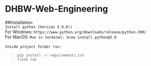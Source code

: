 # DHBW-Web-Engineering

##Installation: <br>
```Install python (Version 3.9.0!)```<br>
For Windows: ```https://www.python.org/downloads/release/python-390/``` <br>
For MacOS: ```Run in terminal: brew install python@3.9``` <br><br>
```Inside project folder run: ``` <br>
>```pip install -r requirements.txt```<br>
>```flask run```